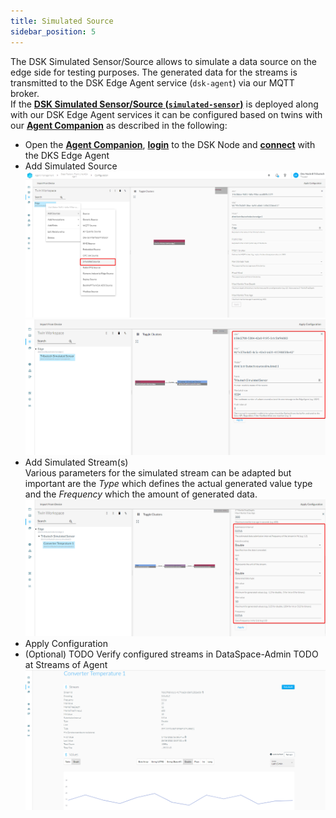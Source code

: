 ```yaml
---
title: Simulated Source
sidebar_position: 5
---
```


The DSK Simulated Sensor/Source allows to simulate a data source on the edge side for testing purposes. The generated data for the streams is transmitted to the DSK Edge Agent service (`dsk-agent`) via our MQTT broker.  
If the [**DSK Simulated Sensor/Source (`simulated-sensor`)**](../../setup/agent/sources/simulated) is deployed along with our DSK Edge Agent services it can be configured based on twins with our [**Agent Companion**](../../setup/agent_companion) as described in the following:

- Open the [**Agent Companion**](../../setup/agent_companion), [**login**](../../setup/agent_companion#agent-companion-login) to the DSK Node and [**connect**](../../setup/agent_companion#agent-companion-connect) with the DKS Edge Agent
- Add Simulated Source
  ![Simulated Sensor/Source 0](./img/simulated-sensor-0.png)
  ![Simulated Sensor/Source 1](./img/simulated-sensor-1.png)
- Add Simulated Stream(s)  
  Various parameters for the simulated stream can be adapted but important are the _Type_ which defines the actual generated value type and the _Frequency_ which the amount of generated data.
  ![Simulated Sensor/Source 2](./img/simulated-sensor-2.png)
- Apply Configuration
- (Optional) TODO Verify configured streams in DataSpace-Admin TODO at Streams of Agent
  ![Simulated Sensor/Source 3](./img/simulated-sensor-3.png)
